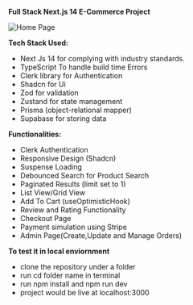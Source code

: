 **Full Stack Next.js 14 E-Commerce Project**

![Home Page](https://drive.google.com/uc?export=view&id=1bBrvKmlZJ-VcH0atyg3iCSl9sJxlaFjZ)

**Tech Stack Used:**
- Next Js 14 for complying with industry standards.
- TypeScript To handle build time Errors
- Clerk library for Authentication
- Shadcn for Ui
- Zod for validation
- Zustand for state management
- Prisma (object-relational mapper)
- Supabase for storing data

**Functionalities:** 
 - Clerk Authentication
 - Responsive Design (Shadcn)
 - Suspense Loading
 - Debounced Search for Product Search
 - Paginated Results (limit set to 1)
 - List View/Grid View
 - Add To Cart (useOptimisticHook)
 - Review and Rating Functionality
 - Checkout Page
 - Payment simulation using Stripe
 - Admin Page(Create,Update and Manage Orders)


**To test it in local enviornment**
 - clone the repository under a folder
 - run cd folder name in terminal
 - run npm install and npm run dev
 - project would be live at localhost:3000

   
